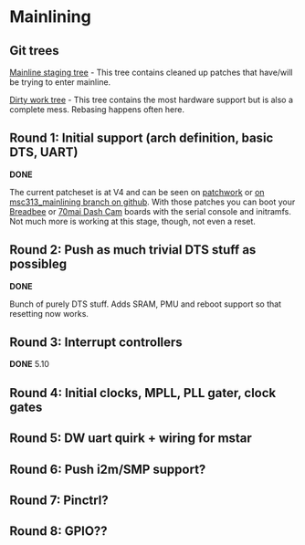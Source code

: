 # Mainlining

## Git trees

[Mainline staging tree](https://github.com/fifteenhex/linux/tree/msc313_mainlining) - This tree contains cleaned up patches that have/will be trying to enter mainline.

[Dirty work tree](https://github.com/fifteenhex/linux/tree/mstar_dev_v5_8_rebase_cleanup) - This tree contains the most hardware support but is also a complete mess. Rebasing happens often here.

## Round 1: Initial support (arch definition, basic DTS, UART)

**DONE**

The current patcheset is at V4 and can be seen on [patchwork](https://patchwork.kernel.org/cover/11607257/) or [on msc313_mainlining branch on github](https://github.com/fifteenhex/linux/commits/msc313_mainlining). With those patches you can boot your [Breadbee](https://github.com/breadbee/breadbee/) or [70mai Dash Cam](boards/dashcamlite.md) boards with the serial console and initramfs. Not much more is working at this stage, though, not even a reset.

## Round 2: Push as much trivial DTS stuff as possibleg

**DONE**

Bunch of purely DTS stuff. Adds SRAM, PMU and reboot support so that resetting now works.

## Round 3: Interrupt controllers

**DONE** 5.10

## Round 4: Initial clocks, MPLL, PLL gater, clock gates

## Round 5: DW uart quirk + wiring for mstar

## Round 6: Push i2m/SMP support?

## Round 7: Pinctrl?

## Round 8: GPIO??
